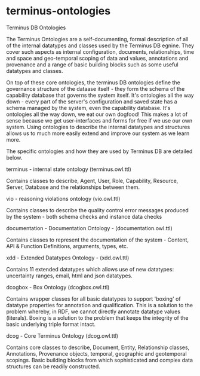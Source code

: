 # terminus-ontologies
Terminus DB Ontologies

The Terminus Ontologies are a self-documenting, formal description of all of the internal datatypes and classes used by the Terminus DB egnine. They cover such aspects as internal configuration, documents, relationships, time and space and geo-temporal scoping of data and values, annotations and provenance and a range of basic building blocks such as some useful datatypes and classes.  

On top of these core ontologies, the terminus DB ontologies define the governance structure of the dataase itself - they form the schema of the capability database that governs the system itself. It's ontologies all the way down - every part of the server's configuration and saved state has a schema managed by the system, even the capability database. It's ontologies all the way down, we eat our own dogfood! This makes a lot of sense because we get user-interfaces and forms for free if we use our own system. Using ontologies to describe the internal datatypes and structures allows us to much more easily extend and improve our system as we learn more. 

The specific ontologies and how they are used by Terminus DB are detailed below. 

terminus - internal state ontology (terminus.owl.ttl)

Contains classes to describe, Agent, User, Role, Capability, Resource, Server, Database and the relationships between them.  

vio - reasoning violations ontology (vio.owl.ttl)

Contains classes to describe the quality control error messages produced by the system - both schema checks and instance data checks

documentation - Documentation Ontology - (documentation.owl.ttl)

Contains classes to represent the documentation of the system - Content, API & Function Definitions, arguments, types, etc. 

xdd - Extended Datatypes Ontology - (xdd.owl.ttl)

Contains 11 extended datatypes which allows use of new datatypes: uncertainty ranges, email, html and json datatypes. 

dcogbox - Box Ontology (dcogbox.owl.ttl)

Contains wrapper classes for all basic datatypes to support 'boxing' of datatype properties for annotation and qualification.  This is a solution to the problem whereby, in RDF, we cannot directly annotate datatype values (literals). Boxing is a solution to the problem that keeps the integrity of the basic underlying triple format intact. 

dcog - Core Terminus Ontology (dcog.owl.ttl)

Contains core classes to describe, Document, Entity, Relationship classes, Annotations, Provenance objects, temporal, geographic and geotemporal scopings. Basic building blocks from which sophisticated and complex data structures can be readily constructed. 